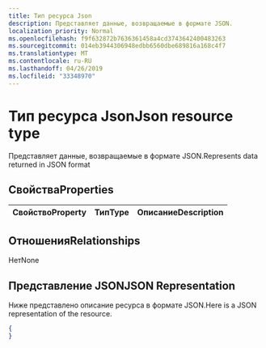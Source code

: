 ```yaml
---
title: Тип ресурса Json
description: Представляет данные, возвращаемые в формате JSON.
localization_priority: Normal
ms.openlocfilehash: f9f632872b7636361458a4cd3743642400483263
ms.sourcegitcommit: 014eb3944306948edbb6560dbe689816a168c4f7
ms.translationtype: MT
ms.contentlocale: ru-RU
ms.lasthandoff: 04/26/2019
ms.locfileid: "33348970"
---
```

# <a name="json-resource-type"></a><span data-ttu-id="db032-103">Тип ресурса Json</span><span class="sxs-lookup"><span data-stu-id="db032-103">Json resource type</span></span>

<span data-ttu-id="db032-104">Представляет данные, возвращаемые в формате JSON.</span><span class="sxs-lookup"><span data-stu-id="db032-104">Represents data returned in JSON format</span></span>
## <a name="properties"></a><span data-ttu-id="db032-105">Свойства</span><span class="sxs-lookup"><span data-stu-id="db032-105">Properties</span></span>
|<span data-ttu-id="db032-106">Свойство</span><span class="sxs-lookup"><span data-stu-id="db032-106">Property</span></span>|<span data-ttu-id="db032-107">Тип</span><span class="sxs-lookup"><span data-stu-id="db032-107">Type</span></span>|<span data-ttu-id="db032-108">Описание</span><span class="sxs-lookup"><span data-stu-id="db032-108">Description</span></span>|
|:---|:---|:---|

## <a name="relationships"></a><span data-ttu-id="db032-109">Отношения</span><span class="sxs-lookup"><span data-stu-id="db032-109">Relationships</span></span>
<span data-ttu-id="db032-110">Нет</span><span class="sxs-lookup"><span data-stu-id="db032-110">None</span></span>
## <a name="json-representation"></a><span data-ttu-id="db032-111">Представление JSON</span><span class="sxs-lookup"><span data-stu-id="db032-111">JSON Representation</span></span>
<span data-ttu-id="db032-112">Ниже представлено описание ресурса в формате JSON.</span><span class="sxs-lookup"><span data-stu-id="db032-112">Here is a JSON representation of the resource.</span></span>
<!--{
  "blockType": "resource",
  "@odata.type": "microsoft.graph.Json"
}-->
``` json
{
}
```



